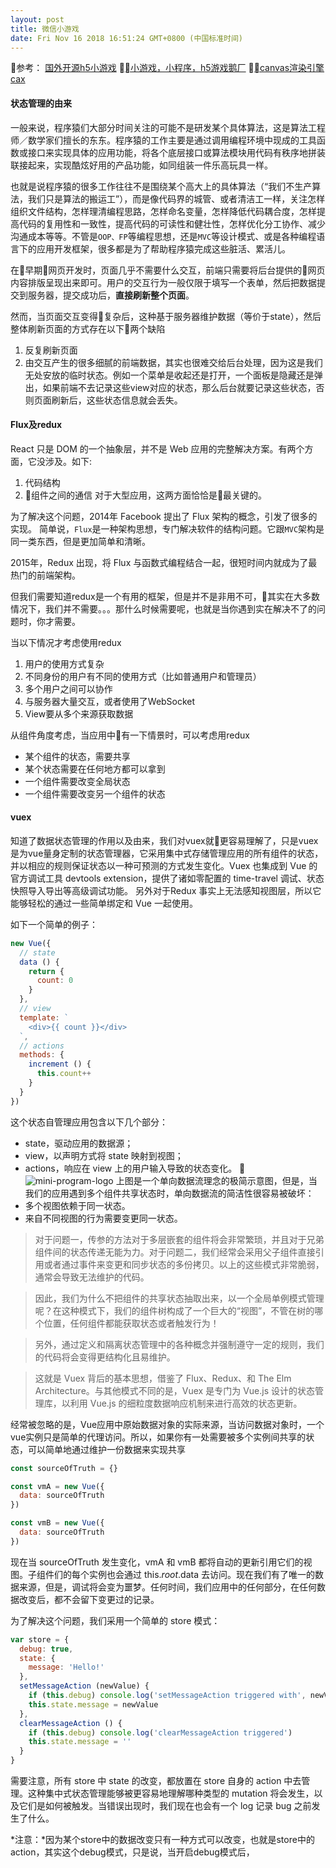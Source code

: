 ```yaml
---
layout: post
title: 微信小游戏
date: Fri Nov 16 2018 16:51:24 GMT+0800 (中国标准时间)
---
```

参考：
[国外开源h5小游戏](https://blog.csdn.net/jiang314/article/details/50893757)
[小游戏，小程序，h5游戏鹅厂](https://cloud.tencent.com/developer/article/1065070)
[canvas渲染引擎cax](https://juejin.im/post/5b2b049d51882574e321dd18)
#### 状态管理的由来
一般来说，程序猿们大部分时间关注的可能不是研发某个具体算法，这是算法工程师／数学家们擅长的东东。程序猿的工作主要是通过调用编程环境中现成的工具函数或接口来实现具体的应用功能，将各个底层接口或算法模块用代码有秩序地拼装联接起来，实现酷炫好用的产品功能，如同组装一件乐高玩具一样。

也就是说程序猿的很多工作往往不是围绕某个高大上的具体算法（“我们不生产算法，我们只是算法的搬运工”），而是像代码界的城管、或者清洁工一样，关注怎样组织文件结构，怎样理清编程思路，怎样命名变量，怎样降低代码耦合度，怎样提高代码的复用性和一致性，提高代码的可读性和健壮性，怎样优化分工协作、减少沟通成本等等。不管是`OOP、FP`等编程思想，还是`MVC`等设计模式、或是各种编程语言下的应用开发框架，很多都是为了帮助程序猿完成这些脏活、累活儿。

在早期网页开发时，页面几乎不需要什么交互，前端只需要将后台提供的网页内容排版呈现出来即可。用户的交互行为一般仅限于填写一个表单，然后把数据提交到服务器，提交成功后，**直接刷新整个页面**。

然而，当页面交互变得复杂后，这种基于服务器维护数据（等价于state），然后整体刷新页面的方式存在以下两个缺陷
1. 反复刷新页面
2. 由交互产生的很多细腻的前端数据，其实也很难交给后台处理，因为这是我们无处安放的临时状态。例如一个菜单是收起还是打开，一个面板是隐藏还是弹出，如果前端不去记录这些view对应的状态，那么后台就要记录这些状态，否则页面刷新后，这些状态信息就会丢失。

#### Flux及redux
React 只是 DOM 的一个抽象层，并不是 Web 应用的完整解决方案。有两个方面，它没涉及。如下:
1. 代码结构
2. 组件之间的通信
对于大型应用，这两方面恰恰是最关键的。

为了解决这个问题，2014年 Facebook 提出了 Flux 架构的概念，引发了很多的实现。
简单说，`Flux`是一种架构思想，专门解决软件的结构问题。它跟`MVC`架构是同一类东西，但是更加简单和清晰。

2015年，Redux 出现，将 Flux 与函数式编程结合一起，很短时间内就成为了最热门的前端架构。

但我们需要知道redux是一个有用的框架，但是并不是非用不可，其实在大多数情况下，我们并不需要。。。那什么时候需要呢，也就是当你遇到实在解决不了的问题时，你才需要。

当以下情况才考虑使用redux
1. 用户的使用方式复杂
2. 不同身份的用户有不同的使用方式（比如普通用户和管理员）
3. 多个用户之间可以协作
4. 与服务器大量交互，或者使用了WebSocket
5. View要从多个来源获取数据

从组件角度考虑，当应用中有一下情景时，可以考虑用redux
- 某个组件的状态，需要共享
- 某个状态需要在任何地方都可以拿到
- 一个组件需要改变全局状态
- 一个组件需要改变另一个组件的状态

#### vuex
知道了数据状态管理的作用以及由来，我们对vuex就更容易理解了，只是vuex是为vue量身定制的状态管理器，它采用集中式存储管理应用的所有组件的状态，并以相应的规则保证状态以一种可预测的方式发生变化。Vuex 也集成到 Vue 的官方调试工具 devtools extension，提供了诸如零配置的 time-travel 调试、状态快照导入导出等高级调试功能。
另外对于Redux 事实上无法感知视图层，所以它能够轻松的通过一些简单绑定和 Vue 一起使用。

如下一个简单的例子：
```js
new Vue({
  // state
  data () {
    return {
      count: 0
    }
  },
  // view
  template: `
    <div>{{ count }}</div>
  `,
  // actions
  methods: {
    increment () {
      this.count++
    }
  }
})
```
这个状态自管理应用包含以下几个部分：
- state，驱动应用的数据源；
- view，以声明方式将 state 映射到视图；
- actions，响应在 view 上的用户输入导致的状态变化。

![mini-program-logo](/jsArt/assets/images/vuex/dataDirection.png)
上图是一个单向数据流理念的极简示意图，但是，当我们的应用遇到多个组件共享状态时，单向数据流的简洁性很容易被破坏：
- 多个视图依赖于同一状态。
- 来自不同视图的行为需要变更同一状态。

>对于问题一，传参的方法对于多层嵌套的组件将会非常繁琐，并且对于兄弟组件间的状态传递无能为力。对于问题二，我们经常会采用父子组件直接引用或者通过事件来变更和同步状态的多份拷贝。以上的这些模式非常脆弱，通常会导致无法维护的代码。

>因此，我们为什么不把组件的共享状态抽取出来，以一个全局单例模式管理呢？在这种模式下，我们的组件树构成了一个巨大的“视图”，不管在树的哪个位置，任何组件都能获取状态或者触发行为！

>另外，通过定义和隔离状态管理中的各种概念并强制遵守一定的规则，我们的代码将会变得更结构化且易维护。

>这就是 Vuex 背后的基本思想，借鉴了 Flux、Redux、和 The Elm Architecture。与其他模式不同的是，Vuex 是专门为 Vue.js 设计的状态管理库，以利用 Vue.js 的细粒度数据响应机制来进行高效的状态更新。

经常被忽略的是，Vue应用中原始数据对象的实际来源，当访问数据对象时，一个vue实例只是简单的代理访问。所以，如果你有一处需要被多个实例间共享的状态，可以简单地通过维护一份数据来实现共享
```js
const sourceOfTruth = {}

const vmA = new Vue({
  data: sourceOfTruth
})

const vmB = new Vue({
  data: sourceOfTruth
})
```
现在当 sourceOfTruth 发生变化，vmA 和 vmB 都将自动的更新引用它们的视图。子组件们的每个实例也会通过 this.$root.$data 去访问。现在我们有了唯一的数据来源，但是，调试将会变为噩梦。任何时间，我们应用中的任何部分，在任何数据改变后，都不会留下变更过的记录。

为了解决这个问题，我们采用一个简单的 store 模式：
```js
var store = {
  debug: true,
  state: {
    message: 'Hello!'
  },
  setMessageAction (newValue) {
    if (this.debug) console.log('setMessageAction triggered with', newValue)
    this.state.message = newValue
  },
  clearMessageAction () {
    if (this.debug) console.log('clearMessageAction triggered')
    this.state.message = ''
  }
}
```
需要注意，所有 store 中 state 的改变，都放置在 store 自身的 action 中去管理。这种集中式状态管理能够被更容易地理解哪种类型的 mutation 将会发生，以及它们是如何被触发。当错误出现时，我们现在也会有一个 log 记录 bug 之前发生了什么。

*注意：*因为某个store中的数据改变只有一种方式可以改变，也就是store中的action，其实这个debug模式，只是说，当开启debug模式后，
